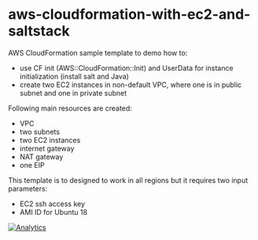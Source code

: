# aws-cloudformation-with-ec2-and-saltstack

AWS CloudFormation sample template to demo how to:
* use CF init (AWS::CloudFormation::Init) and UserData for instance initialization (install salt and Java)
* create two EC2 instances in non-default VPC, where one is in public subnet and one in private subnet

Following main resources are created:
* VPC
* two subnets
* two EC2 instances
* internet gateway
* NAT gateway
* one EIP

This template is to designed to work in all regions but it requires two input parameters:
* EC2 ssh access key
* AMI ID for Ubuntu 18

[![Analytics](https://ga-beacon.appspot.com/UA-54543878-3/robertsv/aws-cloudformation-with-ec2-and-saltstack)]()
